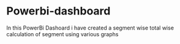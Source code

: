 # Powerbi-dashboard
In this PowerBi Dashoard i have created a segment wise total wise calculation of segment using various graphs
